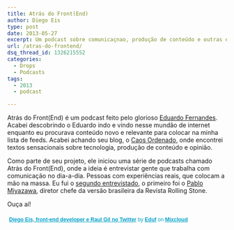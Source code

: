 ```yaml
---
title: Atrás do Front(End)
author: Diego Eis
type: post
date: 2013-05-27
excerpt: Um podcast sobre comunicaçnao, produção de conteúdo e outras experiências.
url: /atras-do-frontend/
dsq_thread_id: 1326215552
categories:
  - Drops
  - Podcasts
tags:
  - 2013
  - podcast

---
```

Atrás do Front(End) é um podcast feito pelo glorioso [Eduardo Fernandes][1]. Acabei descobrindo o Eduardo indo e vindo nesse mundão de internet enquanto eu procurava conteúdo novo e relevante para colocar na minha lista de feeds. Acabei achando seu blog, o [Caos Ordenado][2], onde encontrei textos sensacionais sobre tecnologia, produção de conteúdo e opinião.

Como parte de seu projeto, ele iniciou uma série de podcasts chamado Atrás do Front(End), onde a ideia é entrevistar gente que trabalha com comunicação no dia-a-dia. Pessoas com experiências reais, que colocam a mão na massa. Eu fui o [segundo entrevistado][3], o primeiro foi o [Pablo Miyazawa][4], diretor chefe da versão brasileira da Revista Rolling Stone.

Ouça aí!



<div style="clear:both; height:3px; width:auto;">
</div>

<p style="display:block; font-size:12px; font-family:Helvetica, Arial, sans-serif; margin:0; padding: 3px 4px; color:#02a0c7; width:auto;">
  <a href="http://www.mixcloud.com/eduf/diego-eis-front-end-developer-e-raul-gil-no-twitter/?utm_source=widget&utm_medium=web&utm_campaign=base_links&utm_term=resource_link" target="_blank" style="color:#02a0c7; font-weight:bold;">Diego Eis, front-end developer e Raul Gil no Twitter</a><span> by </span><a href="http://www.mixcloud.com/eduf/?utm_source=widget&utm_medium=web&utm_campaign=base_links&utm_term=profile_link" target="_blank" style="color:#02a0c7; font-weight:bold;">Eduf</a><span> on </span><a href="http://www.mixcloud.com/?utm_source=widget&#038;utm_medium=web&#038;utm_campaign=base_links&#038;utm_term=homepage_link" target="_blank" style="color:#02a0c7; font-weight:bold;"> Mixcloud</a>
</p>

<div style="clear:both; height:3px;">
</div>

 [1]: http://twitter.com/eduf
 [2]: http://caosordenado.com/
 [3]: http://caosordenado.com/atras-do-front-End-diego-eis/
 [4]: http://caosordenado.com/atras-do-front/